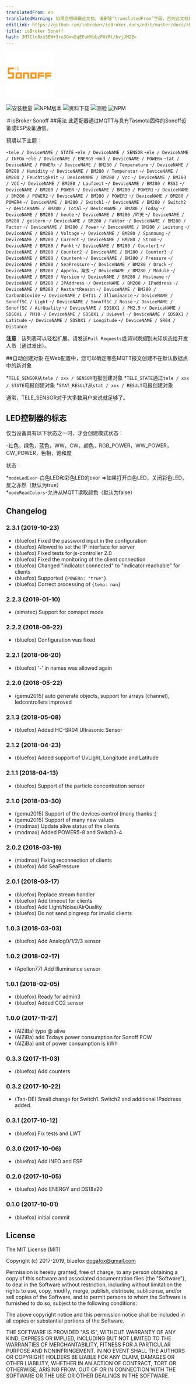 ```yaml
---
translatedFrom: en
translatedWarning: 如果您想编辑此文档，请删除“translatedFrom”字段，否则此文档将再次自动翻译
editLink: https://github.com/ioBroker/ioBroker.docs/edit/master/docs/zh-cn/adapterref/iobroker.sonoff/README.md
title: ioBroker Sonoff
hash: 3M7Cln8xx5EW+3rn3GxwEqEFoWXbbzFAYRt/bvjJM2E=
---
```

![商标](../../../en/adapterref/iobroker.sonoff/admin/sonoff.png)

![安装数量](http://iobroker.live/badges/sonoff-stable.svg)
![NPM版本](http://img.shields.io/npm/v/iobroker.sonoff.svg)
![资料下载](https://img.shields.io/npm/dm/iobroker.sonoff.svg)
![测验](https://travis-ci.org/ioBroker/ioBroker.sonoff.svg?branch=master)
![NPM](https://nodei.co/npm/iobroker.sonoff.png?downloads=true)

＃ioBroker Sonoff
##用法
此适配器通过MQTT与具有Tasmota固件的Sonoff设备或ESP设备通信。

预期以下主题：

-`tele / DeviceNAME / STATE`
-`ele / DeviceNAME / SENSOR`
-`ele / DeviceNAME / INFOx`
-`ele / DeviceNAME / ENERGY`
-`mnd / DeviceNAME / POWERx`
-`tat / DeviceNAME / POWERx`
-`/ DeviceNAME / BM280 / Temperature`
-`/ DeviceNAME / BM280 / Humidity`
-`/ DeviceNAME / BM280 / Temperatur`
-`/ DeviceNAME / BM280 / Feuchtigkeit`
-`/ DeviceNAME / BM280 / Vcc`
-`/ DeviceNAME / BM280 / VCC`
-`/ DeviceNAME / BM280 / Laufzeit`
-`/ DeviceNAME / BM280 / RSSI`
-`/ DeviceNAME / BM280 / POWER`
-`/ DeviceNAME / BM280 / POWER1`
-`/ DeviceNAME / BM280 / POWER2`
-`/ DeviceNAME / BM280 / POWER3`
-`/ DeviceNAME / BM280 / POWER4`
-`/ DeviceNAME / BM280 / Switch1`
-`/ DeviceNAME / BM280 / Switch2`
-`/ DeviceNAME / BM280 / Total`
-`/ DeviceNAME / BM280 / Today`
-`/ DeviceNAME / BM280 / heute`
-`/ DeviceNAME / BM280 /昨天`
-`/ DeviceNAME / BM280 / gestern`
-`/ DeviceNAME / BM280 / Faktor`
-`/ DeviceNAME / BM280 / Factor`
-`/ DeviceNAME / BM280 / Power`
-`/ DeviceNAME / BM280 / Leistung`
-`/ DeviceNAME / BM280 / Voltage`
-`/ DeviceNAME / BM280 / Spannung`
-`/ DeviceNAME / BM280 / Current`
-`/ DeviceNAME / BM280 / Strom`
-`/ DeviceNAME / BM280 / Punkt`
-`/ DeviceNAME / BM280 / Counter1`
-`/ DeviceNAME / BM280 / Counter2`
-`/ DeviceNAME / BM280 / Counter3`
-`/ DeviceNAME / BM280 / Counter4`
-`/ DeviceNAME / BM280 / Pressure`
-`/ DeviceNAME / BM280 / SeaPressure`
-`/ DeviceNAME / BM280 / Druck`
-`/ DeviceNAME / BM280 / Approx。海拔`
-`/ DeviceNAME / BM280 / Module`
-`/ DeviceNAME / BM280 / Version`
-`/ DeviceNAME / BM280 / Hostname`
-`/ DeviceNAME / BM280 / IPAddress`
-`/ DeviceNAME / BM280 / IPaddress`
-`/ DeviceNAME / BM280 / RestartReason`
-`/ DeviceNAME / BM280 / CarbonDioxide`
-`/ DeviceNAME / DHT11 / Illuminance`
-`/ DeviceNAME / SonoffSC / Light`
-`/ DeviceNAME / SonoffSC / Noise`
-`/ DeviceNAME / SonoffSC / AirQuality`
-`/ DeviceNAME / SDS0X1 / PM2.5`
-`/ DeviceNAME / SDS0X1 / PM10`
-`/ DeviceNAME / SDS0X1 / UvLevel`
-`/ DeviceNAME / SDS0X1 / Latitude`
-`/ DeviceNAME / SDS0X1 / Longitude`
-`/ DeviceNAME / SR04 / Distance`

**注意**：该列表可以轻松扩展。请发送`Pull Requests`或*调试数据*到未知状态给开发人员（通过发出）。

##自动创建对象
在Web配置中，您可以确定哪些MQTT报文创建不在默认数据点中的新对象

*`TELE_SENSOR`从`tele / xxx / SENSOR`电报创建对象
*`TELE_STATE`通过`tele / xxx / STATE`电报创建对象
*`STAT_RESULT`从`stat / xxx / RESULT`电报创建对象

通常，TELE_SENSOR对于大多数用户来说就足够了。

## LED控制器的标志
仅当设备具有以下状态之一时，才会创建模式状态：

-红色，绿色，蓝色，WW，CW，颜色，RGB_POWER，WW_POWER，CW_POWER，色相，饱和度

状态：

*`modeLedExor`-白色LED和彩色LED的exor =>如果打开白色LED，关闭彩色LED，反之亦然（默认为true）
*`modeReadColors`-允许从MQTT读取颜色（默认为false）

## Changelog

### 2.3.1 (2019-10-23)
* (bluefox) Fixed the password input in the configuration
* (bluefox) Allowed to set the IP interface for server
* (bluefox) Fixed tests for js-controller 2.0
* (bluefox) Fixed the monitoring of the client connection
* (bluefox) Changed "indicator.connected" to "indicator.reachable" for clients
* (bluefox) Supported `{POWERn: "true"}`
* (bluefox) Correct processing of `{temp: nan}`

### 2.2.3 (2019-01-10)
* (simatec) Support for comapct mode

### 2.2.2 (2018-06-22)
* (bluefox) Configuration was fixed

### 2.2.1 (2018-06-20)
* (bluefox) '-' in names was allowed again

### 2.2.0 (2018-05-22)
* (gemu2015) auto generate objects, support for arrays (channel), ledcontrollers improved

### 2.1.3 (2018-05-08)
* (bluefox) Added HC-SR04 Ultrasonic Sensor

### 2.1.2 (2018-04-23)
* (bluefox) Added support of UvLight, Longitude and Latitude

### 2.1.1 (2018-04-13)
* (bluefox) Support of the particle concentration sensor

### 2.1.0 (2018-03-30)
* (gemu2015) Support of the devices control (many thanks :)
* (gemu2015) Support of many new values
* (modmax) Update alive status of the clients
* (modmax) Added POWER5-8 and Switch3-4

### 2.0.2 (2018-03-19)
* (modmax) Fixing reconnection of clients
* (bluefox) Add SeaPressure

### 2.0.1 (2018-03-17)
* (bluefox) Replace stream handler
* (bluefox) Add timeout for clients
* (bluefox) Add Light/Noise/AirQuality
* (bluefox) Do not send pingresp for invalid clients

### 1.0.3 (2018-03-03)
* (bluefox) Add Analog0/1/2/3 sensor

### 1.0.2 (2018-02-17)
* (Apollon77) Add Illuminance sensor

### 1.0.1 (2018-02-05)
* (bluefox) Ready for admin3
* (bluefox) Added CO2 sensor

### 1.0.0 (2017-11-27)
* (AlZiBa) typo @ alive
* (AlZiBa) add Todays power consumption for Sonoff POW
* (AlZiBa) unit of power consumption is kWh

### 0.3.3 (2017-11-03)
* (bluefox) Add counters

### 0.3.2 (2017-10-22)
* (Tan-DE) Small change for Switch1. Switch2 and additional IPaddress added.

### 0.3.1 (2017-10-12)
* (bluefox) Fix tests and LWT

### 0.3.0 (2017-10-06)
* (bluefox) Add INFO and ESP

### 0.2.0 (2017-10-05)
* (bluefox) Add ENERGY and DS18x20

### 0.1.0 (2017-10-01)
* (bluefox) initial commit

## License

The MIT License (MIT)

Copyright (c) 2017-2019, bluefox <dogafox@gmail.com>

Permission is hereby granted, free of charge, to any person obtaining a copy
of this software and associated documentation files (the "Software"), to deal
in the Software without restriction, including without limitation the rights
to use, copy, modify, merge, publish, distribute, sublicense, and/or sell
copies of the Software, and to permit persons to whom the Software is
furnished to do so, subject to the following conditions:

The above copyright notice and this permission notice shall be included in
all copies or substantial portions of the Software.

THE SOFTWARE IS PROVIDED "AS IS", WITHOUT WARRANTY OF ANY KIND, EXPRESS OR
IMPLIED, INCLUDING BUT NOT LIMITED TO THE WARRANTIES OF MERCHANTABILITY,
FITNESS FOR A PARTICULAR PURPOSE AND NONINFRINGEMENT. IN NO EVENT SHALL THE
AUTHORS OR COPYRIGHT HOLDERS BE LIABLE FOR ANY CLAIM, DAMAGES OR OTHER
LIABILITY, WHETHER IN AN ACTION OF CONTRACT, TORT OR OTHERWISE, ARISING FROM,
OUT OF OR IN CONNECTION WITH THE SOFTWARE OR THE USE OR OTHER DEALINGS IN
THE SOFTWARE.